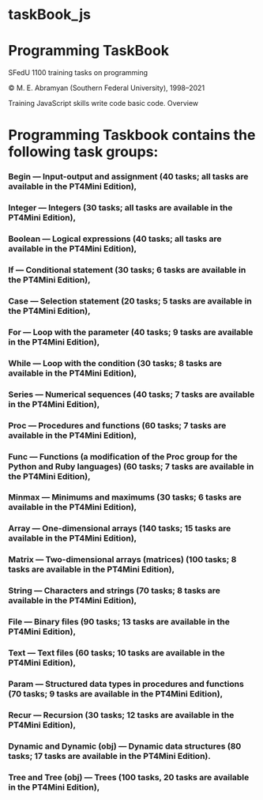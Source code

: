 # taskBook_js
# Programming TaskBook
SFedU
1100 training tasks on programming

©  M. E. Abramyan (Southern Federal University), 1998–2021

Training JavaScript skills write code basic code.
Overview
# Programming Taskbook contains the following task groups:

### Begin — Input-output and assignment (40 tasks; all tasks are available in the PT4Mini Edition),
### Integer — Integers (30 tasks; all tasks are available in the PT4Mini Edition),
### Boolean — Logical expressions (40 tasks; all tasks are available in the PT4Mini Edition),
### If — Conditional statement (30 tasks; 6 tasks are available in the PT4Mini Edition),
### Case — Selection statement (20 tasks; 5 tasks are available in the PT4Mini Edition),
### For — Loop with the parameter (40 tasks; 9 tasks are available in the PT4Mini Edition),
### While — Loop with the condition (30 tasks; 8 tasks are available in the PT4Mini Edition),
### Series — Numerical sequences (40 tasks; 7 tasks are available in the PT4Mini Edition),
### Proc — Procedures and functions (60 tasks; 7 tasks are available in the PT4Mini Edition),
### Func — Functions (a modification of the Proc group for the Python and Ruby languages) (60 tasks; 7 tasks are available in the PT4Mini Edition),
### Minmax — Minimums and maximums (30 tasks; 6 tasks are available in the PT4Mini Edition),
### Array — One-dimensional arrays (140 tasks; 15 tasks are available in the PT4Mini Edition),
### Matrix — Two-dimensional arrays (matrices) (100 tasks; 8 tasks are available in the PT4Mini Edition),
### String — Characters and strings (70 tasks; 8 tasks are available in the PT4Mini Edition),
### File — Binary files (90 tasks; 13 tasks are available in the PT4Mini Edition),
### Text — Text files (60 tasks; 10 tasks are available in the PT4Mini Edition),
### Param — Structured data types in procedures and functions (70 tasks; 9 tasks are available in the PT4Mini Edition),
### Recur — Recursion (30 tasks; 12 tasks are available in the PT4Mini Edition),
### Dynamic and Dynamic (obj) — Dynamic data structures (80 tasks; 17 tasks are available in the PT4Mini Edition).
### Tree and Tree (obj) — Trees (100 tasks, 20 tasks are available in the PT4Mini Edition),

